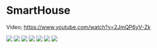 # SmartHouse

Video;
https://www.youtube.com/watch?v=2JmQP6yV-Zk

<img src="https://i.imgur.com/149GIpP.png" width="auto">

<img src="https://i.imgur.com/VKlq8Vp.jpeg" width="auto">

<img src="https://i.imgur.com/ZdfTCMn.png" width="auto">

<img src="https://i.imgur.com/XLY17CQ.png" width="auto">

<img src="https://i.imgur.com/VVffWM4.jpeg" width="auto">

<img src="https://i.imgur.com/niBwfwD.jpeg" width="auto">

<img src="https://i.imgur.com/Pug2Weo.jpeg" width="auto">
